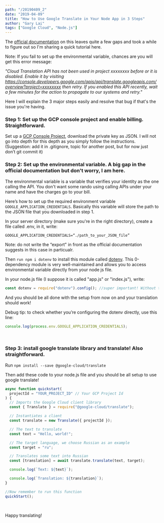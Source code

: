 ```yaml
---
path: "/20190409_2"
date: "2019-04-09"
title: "How to Use Google Translate in Your Node App in 3 Steps"
author: "Gary Lai"
tags: ["Google Cloud", "Node.js"]
---
```


The <a href="https://cloud.google.com/translate/docs/quickstart-client-libraries" class="inPage">official documentation</a> on this leaves quite a few gaps and took a while to figure out so I'm sharing a quick tutorial here.

Note: If you fail to set up the environmental variable, chances are you will get this error message:<br />

<i>"Cloud Translation API has not been used in project xxxxxxxx before or it is disabled. Enable it by visiting https://console.developers.google.com/apis/api/translate.googleapis.com/overview?project=xxxxxxxx then retry. If you enabled this API recently, wait a few minutes for the action to propagate to our systems and retry."</i>

Here I will explain the 3 major steps easily and resolve that bug if that's the issue you're having. <i class="em em-face_with_cowboy_hat"></i>

<h3>Step 1: Set up the GCP console project and enable billing. Straightforward. </h3>

Set up a <a href="https://console.cloud.google.com/" class="inPage">GCP Console Project</a>, download the private key as JSON. I will not go into depth for this depth as you simply follow the instructions. (Suggestion: add it in .gitignore, topic for another post, but for now just don’t git commit it)

<h3>Step 2: Set up the environmental variable. A big gap in the official documentation but don't worry, I am here.</h3>

The environmental variable is a variable that verifies your identity as the one calling the API. You don't want some rando using calling APIs under your name and have the charges go to your bill.

Here’s how to set up the required environment variable `GOOGLE_APPLICATION_CREDENTIALS`. Basically this variable will store the path to the JSON file that you downloaded in step 1.

In your server directory (make sure you're in the right directory), create a file called .env, in it, write:

```
GOOGLE_APPLICATION_CREDENTIALS=“./path_to_your_JSON_file”
```

Note: do not write the “export" in front as the official documentation suggests in this case in particualr.

Then `run npm i dotenv` to install this module called <a href="https://github.com/motdotla/dotenv" class="inPage">dotenv</a>. This 0-dependency module is very well-maintained and allows you to access environmental variable directly from your node js file.

In your node.js file (I suppose it is called "app.js" or "index.js"), write:

```javascript
const dotenv = require("dotenv").config(); //super important! Without this line, your Translation API call won’t work because you won’t be able to properly access the .env.
```

And you should be all done with the setup from now on and your translation should work! <i class="em em-white_check_mark"></i>

Debug tip: to check whether you’re configuring the dotenv directly, use this line:

```javascript
console.log(process.env.GOOGLE_APPLICATION_CREDENTIALS);
```

<br/>

<h3>Step 3: install google translate library and translate! Also straightforward.</h3>

Run `npm install --save @google-cloud/translate`

Then add these code to your node.js file and you should be all setup to use google translate!

```javascript
async function quickstart(
  projectId = "YOUR_PROJECT_ID" // Your GCP Project Id
) {
  // Imports the Google Cloud client library
  const { Translate } = require("@google-cloud/translate");

  // Instantiates a client
  const translate = new Translate({ projectId });

  // The text to translate
  const text = "Hello, world!";

  // The target language, we choose Russian as an example
  const target = "ru";

  // Translates some text into Russian
  const [translation] = await translate.translate(text, target);

  console.log(`Text: ${text}`);

  console.log(`Translation: ${translation}`);
}

//Now remember to run this function
quickStart();
```

<br/>

Happy translating! <i class="em em-slightly_smiling_face"></i>

